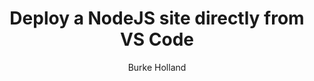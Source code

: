 ---
number: "002"
title: Deploy a NodeJS site directly from VS Code
summary: In this video we'll deploy the simplest NodeJS website using Azure tooling within VS Code. We'll also fix potential issues along the way, including handling proper port management.
video: https://www.youtube.com/embed/p7U8DXonaBs
author: Burke Holland
layout: video
minutes: 11
---